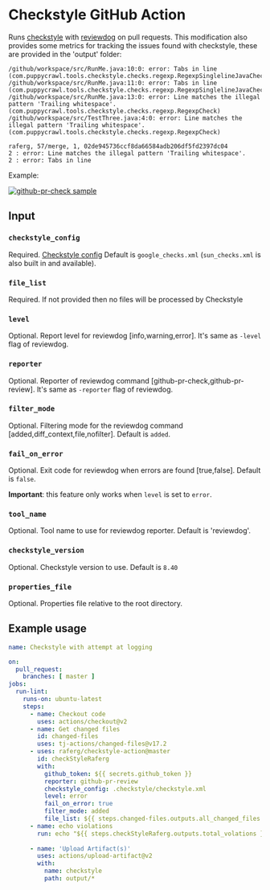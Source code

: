 # Checkstyle GitHub Action

Runs [checkstyle](https://github.com/checkstyle/checkstyle) with [reviewdog](https://github.com/reviewdog/reviewdog) on pull requests.
This modification also provides some metrics for tracking the issues found with checkstyle, these are provided in the 'output' folder: 

```
/github/workspace/src/RunMe.java:10:0: error: Tabs in line (com.puppycrawl.tools.checkstyle.checks.regexp.RegexpSinglelineJavaCheck)
/github/workspace/src/RunMe.java:11:0: error: Tabs in line (com.puppycrawl.tools.checkstyle.checks.regexp.RegexpSinglelineJavaCheck)
/github/workspace/src/RunMe.java:13:0: error: Line matches the illegal pattern 'Trailing whitespace'. (com.puppycrawl.tools.checkstyle.checks.regexp.RegexpCheck)
/github/workspace/src/TestThree.java:4:0: error: Line matches the illegal pattern 'Trailing whitespace'. (com.puppycrawl.tools.checkstyle.checks.regexp.RegexpCheck)      
```

```
raferg, 57/merge, 1, 02de945736ccf8da66584adb206df5fd2397dc04
2 : error: Line matches the illegal pattern 'Trailing whitespace'. 
2 : error: Tabs in line     
```

Example:

[![github-pr-check sample](https://user-images.githubusercontent.com/6826684/107879090-1a1c0500-6ed7-11eb-9260-14acdc94ad36.png)](https://github.com/nikitasavinov/checkstyle-action/pull/2/files)


## Input

### `checkstyle_config`

Required. [Checkstyle config](https://checkstyle.sourceforge.io/config.html)
Default is `google_checks.xml` (`sun_checks.xml` is also built in and available).

### `file_list`
Required. 
If not provided then no files will be processed by Checkstyle

### `level`

Optional. Report level for reviewdog [info,warning,error].
It's same as `-level` flag of reviewdog.

### `reporter`

Optional. Reporter of reviewdog command [github-pr-check,github-pr-review].
It's same as `-reporter` flag of reviewdog.

### `filter_mode`

Optional. Filtering mode for the reviewdog command [added,diff_context,file,nofilter].
Default is `added`.

### `fail_on_error`

Optional.  Exit code for reviewdog when errors are found [true,false].
Default is `false`.

**Important**: this feature only works when `level` is set to `error`.

### `tool_name`
    
Optional. Tool name to use for reviewdog reporter.
Default is 'reviewdog'.

### `checkstyle_version`
Optional. Checkstyle version to use.
Default is `8.40`

### `properties_file`
Optional. Properties file relative to the root directory.

## Example usage

``` yml
name: Checkstyle with attempt at logging

on:
  pull_request:
    branches: [ master ]
jobs:
  run-lint:
    runs-on: ubuntu-latest
    steps:
      - name: Checkout code
        uses: actions/checkout@v2
      - name: Get changed files
        id: changed-files
        uses: tj-actions/changed-files@v17.2
      - uses: raferg/checkstyle-action@master
        id: checkStyleRaferg
        with:
          github_token: ${{ secrets.github_token }}
          reporter: github-pr-review
          checkstyle_config: .checkstyle/checkstyle.xml
          level: error
          fail_on_error: true
          filter_mode: added
          file_list: ${{ steps.changed-files.outputs.all_changed_files }}
      - name: echo violations
        run: echo "${{ steps.checkStyleRaferg.outputs.total_volations }}"
      
      - name: 'Upload Artifact(s)'
        uses: actions/upload-artifact@v2
        with:
          name: checkstyle
          path: output/*
```
